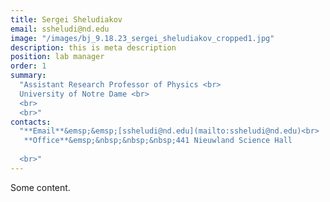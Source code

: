 ```yaml
---
title: Sergei Sheludiakov
email: ssheludi@nd.edu
image: "/images/bj_9.18.23_sergei_sheludiakov_cropped1.jpg"
description: this is meta description
position: lab manager
order: 1
summary:
  "Assistant Research Professor of Physics <br>
  University of Notre Dame <br>
  <br>
  <br>"
contacts:
  "**Email**&emsp;&emsp;[ssheludi@nd.edu](mailto:ssheludi@nd.edu)<br>
   **Office**&emsp;&nbsp;&nbsp;&nbsp;441 Nieuwland Science Hall
  
  <br>"
---
```

Some content.
 
